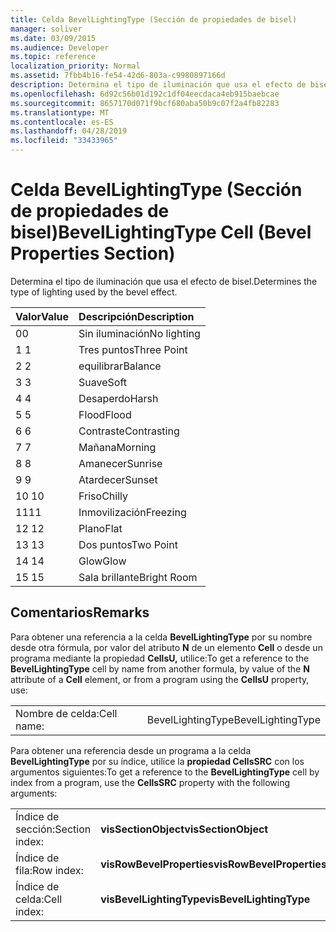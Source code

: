 ```yaml
---
title: Celda BevelLightingType (Sección de propiedades de bisel)
manager: soliver
ms.date: 03/09/2015
ms.audience: Developer
ms.topic: reference
localization_priority: Normal
ms.assetid: 7fbb4b16-fe54-42d6-803a-c9980897166d
description: Determina el tipo de iluminación que usa el efecto de bisel.
ms.openlocfilehash: 6d92c56b01d192c1df04eecdaca4eb915baebcae
ms.sourcegitcommit: 8657170d071f9bcf680aba50b9c07f2a4fb82283
ms.translationtype: MT
ms.contentlocale: es-ES
ms.lasthandoff: 04/28/2019
ms.locfileid: "33433965"
---
```

# <a name="bevellightingtype-cell-bevel-properties-section"></a><span data-ttu-id="6d7ba-103">Celda BevelLightingType (Sección de propiedades de bisel)</span><span class="sxs-lookup"><span data-stu-id="6d7ba-103">BevelLightingType Cell (Bevel Properties Section)</span></span>

<span data-ttu-id="6d7ba-104">Determina el tipo de iluminación que usa el efecto de bisel.</span><span class="sxs-lookup"><span data-stu-id="6d7ba-104">Determines the type of lighting used by the bevel effect.</span></span>
  
|<span data-ttu-id="6d7ba-105">**Valor**</span><span class="sxs-lookup"><span data-stu-id="6d7ba-105">**Value**</span></span>|<span data-ttu-id="6d7ba-106">**Descripción**</span><span class="sxs-lookup"><span data-stu-id="6d7ba-106">**Description**</span></span>|
|:-----|:-----|
|<span data-ttu-id="6d7ba-107">0</span><span class="sxs-lookup"><span data-stu-id="6d7ba-107">0</span></span>  <br/> |<span data-ttu-id="6d7ba-108">Sin iluminación</span><span class="sxs-lookup"><span data-stu-id="6d7ba-108">No lighting</span></span>  <br/> |
|<span data-ttu-id="6d7ba-109">1 </span><span class="sxs-lookup"><span data-stu-id="6d7ba-109">1</span></span>  <br/> |<span data-ttu-id="6d7ba-110">Tres puntos</span><span class="sxs-lookup"><span data-stu-id="6d7ba-110">Three Point</span></span>  <br/> |
|<span data-ttu-id="6d7ba-111">2 </span><span class="sxs-lookup"><span data-stu-id="6d7ba-111">2</span></span>  <br/> |<span data-ttu-id="6d7ba-112">equilibrar</span><span class="sxs-lookup"><span data-stu-id="6d7ba-112">Balance</span></span>  <br/> |
|<span data-ttu-id="6d7ba-113">3 </span><span class="sxs-lookup"><span data-stu-id="6d7ba-113">3</span></span>  <br/> |<span data-ttu-id="6d7ba-114">Suave</span><span class="sxs-lookup"><span data-stu-id="6d7ba-114">Soft</span></span>  <br/> |
|<span data-ttu-id="6d7ba-115">4 </span><span class="sxs-lookup"><span data-stu-id="6d7ba-115">4</span></span>  <br/> |<span data-ttu-id="6d7ba-116">Desaperdo</span><span class="sxs-lookup"><span data-stu-id="6d7ba-116">Harsh</span></span>  <br/> |
|<span data-ttu-id="6d7ba-117">5 </span><span class="sxs-lookup"><span data-stu-id="6d7ba-117">5</span></span>  <br/> |<span data-ttu-id="6d7ba-118">Flood</span><span class="sxs-lookup"><span data-stu-id="6d7ba-118">Flood</span></span>  <br/> |
|<span data-ttu-id="6d7ba-119">6 </span><span class="sxs-lookup"><span data-stu-id="6d7ba-119">6</span></span>  <br/> |<span data-ttu-id="6d7ba-120">Contraste</span><span class="sxs-lookup"><span data-stu-id="6d7ba-120">Contrasting</span></span>  <br/> |
|<span data-ttu-id="6d7ba-121">7 </span><span class="sxs-lookup"><span data-stu-id="6d7ba-121">7</span></span>  <br/> |<span data-ttu-id="6d7ba-122">Mañana</span><span class="sxs-lookup"><span data-stu-id="6d7ba-122">Morning</span></span>  <br/> |
|<span data-ttu-id="6d7ba-123">8 </span><span class="sxs-lookup"><span data-stu-id="6d7ba-123">8</span></span>  <br/> |<span data-ttu-id="6d7ba-124">Amanecer</span><span class="sxs-lookup"><span data-stu-id="6d7ba-124">Sunrise</span></span>  <br/> |
|<span data-ttu-id="6d7ba-125">9 </span><span class="sxs-lookup"><span data-stu-id="6d7ba-125">9</span></span>  <br/> |<span data-ttu-id="6d7ba-126">Atardecer</span><span class="sxs-lookup"><span data-stu-id="6d7ba-126">Sunset</span></span>  <br/> |
|<span data-ttu-id="6d7ba-127">10  </span><span class="sxs-lookup"><span data-stu-id="6d7ba-127">10</span></span>  <br/> |<span data-ttu-id="6d7ba-128">Friso</span><span class="sxs-lookup"><span data-stu-id="6d7ba-128">Chilly</span></span>  <br/> |
|<span data-ttu-id="6d7ba-129">11</span><span class="sxs-lookup"><span data-stu-id="6d7ba-129">11</span></span>  <br/> |<span data-ttu-id="6d7ba-130">Inmovilización</span><span class="sxs-lookup"><span data-stu-id="6d7ba-130">Freezing</span></span>  <br/> |
|<span data-ttu-id="6d7ba-131">12 </span><span class="sxs-lookup"><span data-stu-id="6d7ba-131">12</span></span>  <br/> |<span data-ttu-id="6d7ba-132">Plano</span><span class="sxs-lookup"><span data-stu-id="6d7ba-132">Flat</span></span>  <br/> |
|<span data-ttu-id="6d7ba-133">13 </span><span class="sxs-lookup"><span data-stu-id="6d7ba-133">13</span></span>  <br/> |<span data-ttu-id="6d7ba-134">Dos puntos</span><span class="sxs-lookup"><span data-stu-id="6d7ba-134">Two Point</span></span>  <br/> |
|<span data-ttu-id="6d7ba-135">14 </span><span class="sxs-lookup"><span data-stu-id="6d7ba-135">14</span></span>  <br/> |<span data-ttu-id="6d7ba-136">Glow</span><span class="sxs-lookup"><span data-stu-id="6d7ba-136">Glow</span></span>  <br/> |
|<span data-ttu-id="6d7ba-137">15 </span><span class="sxs-lookup"><span data-stu-id="6d7ba-137">15</span></span>  <br/> |<span data-ttu-id="6d7ba-138">Sala brillante</span><span class="sxs-lookup"><span data-stu-id="6d7ba-138">Bright Room</span></span>  <br/> |
   
## <a name="remarks"></a><span data-ttu-id="6d7ba-139">Comentarios</span><span class="sxs-lookup"><span data-stu-id="6d7ba-139">Remarks</span></span>

<span data-ttu-id="6d7ba-140">Para obtener una referencia a la celda **BevelLightingType** por su nombre desde otra fórmula, por valor del atributo **N** de un elemento **Cell** o desde un programa mediante la propiedad **CellsU,** utilice:</span><span class="sxs-lookup"><span data-stu-id="6d7ba-140">To get a reference to the **BevelLightingType** cell by name from another formula, by value of the **N** attribute of a **Cell** element, or from a program using the **CellsU** property, use:</span></span> 
  
|||
|:-----|:-----|
|<span data-ttu-id="6d7ba-141">Nombre de celda:</span><span class="sxs-lookup"><span data-stu-id="6d7ba-141">Cell name:</span></span>  <br/> |<span data-ttu-id="6d7ba-142">BevelLightingType</span><span class="sxs-lookup"><span data-stu-id="6d7ba-142">BevelLightingType</span></span>  <br/> |
   
<span data-ttu-id="6d7ba-143">Para obtener una referencia desde un programa a la celda **BevelLightingType** por su índice, utilice la **propiedad CellsSRC** con los argumentos siguientes:</span><span class="sxs-lookup"><span data-stu-id="6d7ba-143">To get a reference to the **BevelLightingType** cell by index from a program, use the **CellsSRC** property with the following arguments:</span></span> 
  
|||
|:-----|:-----|
|<span data-ttu-id="6d7ba-144">Índice de sección:</span><span class="sxs-lookup"><span data-stu-id="6d7ba-144">Section index:</span></span>  <br/> |<span data-ttu-id="6d7ba-145">**visSectionObject**</span><span class="sxs-lookup"><span data-stu-id="6d7ba-145">**visSectionObject**</span></span> <br/> |
|<span data-ttu-id="6d7ba-146">Índice de fila:</span><span class="sxs-lookup"><span data-stu-id="6d7ba-146">Row index:</span></span>  <br/> |<span data-ttu-id="6d7ba-147">**visRowBevelProperties**</span><span class="sxs-lookup"><span data-stu-id="6d7ba-147">**visRowBevelProperties**</span></span> <br/> |
|<span data-ttu-id="6d7ba-148">Índice de celda:</span><span class="sxs-lookup"><span data-stu-id="6d7ba-148">Cell index:</span></span>  <br/> |<span data-ttu-id="6d7ba-149">**visBevelLightingType**</span><span class="sxs-lookup"><span data-stu-id="6d7ba-149">**visBevelLightingType**</span></span> <br/> |
   

